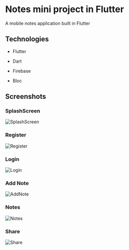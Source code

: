 
# Notes mini project in Flutter

A mobile notes application built in Flutter
## Technologies

- Flutter

- Dart

- Firebase

- Bloc

## Screenshots

### SplashScreen

![SplashScreen](https://github.com/M4rm3ladov/mynotes/blob/master/Screenshots/Splash%20Screen.jpg?raw=true)

### Register

![Register](https://github.com/M4rm3ladov/mynotes/blob/master/Screenshots/Register.jpg?raw=true)

### Login

![Login](https://github.com/M4rm3ladov/mynotes/blob/master/Screenshots/Login.jpg?raw=true)

### Add Note

![AddNote](https://github.com/M4rm3ladov/mynotes/blob/master/Screenshots/Add%20Note.jpg?raw=true)

### Notes

![Notes](https://github.com/M4rm3ladov/mynotes/blob/master/Screenshots/Home.jpg?raw=true)

### Share
![Share](https://github.com/M4rm3ladov/mynotes/blob/master/Screenshots/Share.jpg?raw=true)
